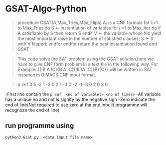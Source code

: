 # GSAT-Algo-Python

> procedure GSAT(A,Max_Tries,Max_Flips)
>  A: is a CNF formula
>  for i:=1 to Max_Tries do
>    S <- instantiation of variables
>    for j:=1 to Max_Iter do
>      if A satisfiable by S then
>        return S
>      endif
>      V <- the variable whose flip yield the most important raise in the number of satisfied clauses;
>      S <- S with V flipped;
>    endfor
>  endfor
>  return the best instantiation found
> end GSAT
> 

> This code solve the SAT problem using the GSAT solution,here we have to give CNF form problem in a text file in the following way.
> For Example: {{!B A !C}{B A !C}{!B !A !C}{B}{C}} will be written in SAT instance in DIMACS CNF input format.

>p cnf 3  5
>-2 1 -3 0
>2 1 -3 0
>-2 -1 -3 0
>2 0
>3 0
 
-First line contain the  `p cnf  <no of variables> <no of lines>`
-All variable has a unique no and not is signify by the negative sign
-Zero indicate the end of line(Not required to use zero at the end,inbuilt programme will recognoze the end of line)
  
## run programme using
```
python3 Gsat.py  <data input file name>
```
